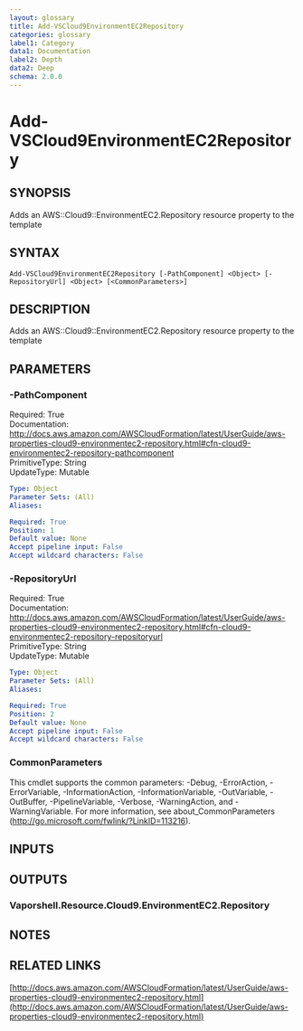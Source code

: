 ```yaml
---
layout: glossary
title: Add-VSCloud9EnvironmentEC2Repository
categories: glossary
label1: Category
data1: Documentation
label2: Depth
data2: Deep
schema: 2.0.0
---
```


# Add-VSCloud9EnvironmentEC2Repository

## SYNOPSIS
Adds an AWS::Cloud9::EnvironmentEC2.Repository resource property to the template

## SYNTAX

```
Add-VSCloud9EnvironmentEC2Repository [-PathComponent] <Object> [-RepositoryUrl] <Object> [<CommonParameters>]
```

## DESCRIPTION
Adds an AWS::Cloud9::EnvironmentEC2.Repository resource property to the template

## PARAMETERS

### -PathComponent
Required: True    
Documentation: http://docs.aws.amazon.com/AWSCloudFormation/latest/UserGuide/aws-properties-cloud9-environmentec2-repository.html#cfn-cloud9-environmentec2-repository-pathcomponent    
PrimitiveType: String    
UpdateType: Mutable

```yaml
Type: Object
Parameter Sets: (All)
Aliases:

Required: True
Position: 1
Default value: None
Accept pipeline input: False
Accept wildcard characters: False
```

### -RepositoryUrl
Required: True    
Documentation: http://docs.aws.amazon.com/AWSCloudFormation/latest/UserGuide/aws-properties-cloud9-environmentec2-repository.html#cfn-cloud9-environmentec2-repository-repositoryurl    
PrimitiveType: String    
UpdateType: Mutable

```yaml
Type: Object
Parameter Sets: (All)
Aliases:

Required: True
Position: 2
Default value: None
Accept pipeline input: False
Accept wildcard characters: False
```

### CommonParameters
This cmdlet supports the common parameters: -Debug, -ErrorAction, -ErrorVariable, -InformationAction, -InformationVariable, -OutVariable, -OutBuffer, -PipelineVariable, -Verbose, -WarningAction, and -WarningVariable.
For more information, see about_CommonParameters (http://go.microsoft.com/fwlink/?LinkID=113216).

## INPUTS

## OUTPUTS

### Vaporshell.Resource.Cloud9.EnvironmentEC2.Repository

## NOTES

## RELATED LINKS

[http://docs.aws.amazon.com/AWSCloudFormation/latest/UserGuide/aws-properties-cloud9-environmentec2-repository.html](http://docs.aws.amazon.com/AWSCloudFormation/latest/UserGuide/aws-properties-cloud9-environmentec2-repository.html)

